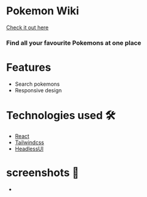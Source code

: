 # Pokemon Wiki

[Check it out here](https://pawankm21.github.io/pokemon-wiki/)

### Find all your favourite Pokemons at one place

# Features
- Search pokemons
- Responsive design

# Technologies used 🛠️

- [React](https://reactjs.org/)
- [Tailwindcss]()
- [HeadlessUI]()

# screenshots 🍥

- 
